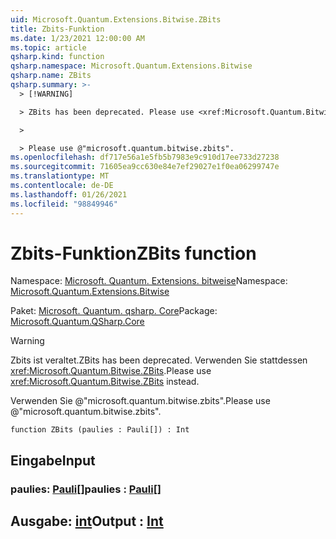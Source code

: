 ```yaml
---
uid: Microsoft.Quantum.Extensions.Bitwise.ZBits
title: Zbits-Funktion
ms.date: 1/23/2021 12:00:00 AM
ms.topic: article
qsharp.kind: function
qsharp.namespace: Microsoft.Quantum.Extensions.Bitwise
qsharp.name: ZBits
qsharp.summary: >-
  > [!WARNING]

  > ZBits has been deprecated. Please use <xref:Microsoft.Quantum.Bitwise.ZBits> instead.

  >

  > Please use @"microsoft.quantum.bitwise.zbits".
ms.openlocfilehash: df717e56a1e5fb5b7983e9c910d17ee733d27238
ms.sourcegitcommit: 71605ea9cc630e84e7ef29027e1f0ea06299747e
ms.translationtype: MT
ms.contentlocale: de-DE
ms.lasthandoff: 01/26/2021
ms.locfileid: "98849946"
---
```

# <a name="zbits-function"></a><span data-ttu-id="ac6de-102">Zbits-Funktion</span><span class="sxs-lookup"><span data-stu-id="ac6de-102">ZBits function</span></span>

<span data-ttu-id="ac6de-103">Namespace: [Microsoft. Quantum. Extensions. bitweise](xref:Microsoft.Quantum.Extensions.Bitwise)</span><span class="sxs-lookup"><span data-stu-id="ac6de-103">Namespace: [Microsoft.Quantum.Extensions.Bitwise](xref:Microsoft.Quantum.Extensions.Bitwise)</span></span>

<span data-ttu-id="ac6de-104">Paket: [Microsoft. Quantum. qsharp. Core](https://nuget.org/packages/Microsoft.Quantum.QSharp.Core)</span><span class="sxs-lookup"><span data-stu-id="ac6de-104">Package: [Microsoft.Quantum.QSharp.Core](https://nuget.org/packages/Microsoft.Quantum.QSharp.Core)</span></span>


> [!WARNING]
> <span data-ttu-id="ac6de-105">Zbits ist veraltet.</span><span class="sxs-lookup"><span data-stu-id="ac6de-105">ZBits has been deprecated.</span></span> <span data-ttu-id="ac6de-106">Verwenden Sie stattdessen <xref:Microsoft.Quantum.Bitwise.ZBits>.</span><span class="sxs-lookup"><span data-stu-id="ac6de-106">Please use <xref:Microsoft.Quantum.Bitwise.ZBits> instead.</span></span>
>
> <span data-ttu-id="ac6de-107">Verwenden Sie @"microsoft.quantum.bitwise.zbits".</span><span class="sxs-lookup"><span data-stu-id="ac6de-107">Please use @"microsoft.quantum.bitwise.zbits".</span></span>



```qsharp
function ZBits (paulies : Pauli[]) : Int
```


## <a name="input"></a><span data-ttu-id="ac6de-108">Eingabe</span><span class="sxs-lookup"><span data-stu-id="ac6de-108">Input</span></span>

### <a name="paulies--pauli"></a><span data-ttu-id="ac6de-109">paulies: [Pauli](xref:microsoft.quantum.lang-ref.pauli)[]</span><span class="sxs-lookup"><span data-stu-id="ac6de-109">paulies : [Pauli](xref:microsoft.quantum.lang-ref.pauli)[]</span></span>





## <a name="output--int"></a><span data-ttu-id="ac6de-110">Ausgabe: [int](xref:microsoft.quantum.lang-ref.int)</span><span class="sxs-lookup"><span data-stu-id="ac6de-110">Output : [Int](xref:microsoft.quantum.lang-ref.int)</span></span>

